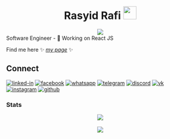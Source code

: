 <div align="center">
  
# Rasyid Rafi <img src="https://media.giphy.com/media/hvRJCLFzcasrR4ia7z/giphy.gif" width="35" />

<img src="https://media1.giphy.com/media/v1.Y2lkPTc5MGI3NjExOTRsd2xsa3UzdmE0MTQydnNsaWc2dnZobG5kd3JjZWludXE0bXJpbSZlcD12MV9pbnRlcm5hbF9naWZfYnlfaWQmY3Q9cw/BiSeh1hFJ2waKPld1p/giphy.gif"   />
 
</div>
Software Engineer
- 🔭 Working on React JS 

Find me here ✨ _[my page](https://rasyidrafi.skom.id)_ ✨

## Connect
[<img alt="linked-in" src="https://img.shields.io/badge/linkedin-%230077B5.svg?&style=for-the-badge&logo=linkedin&logoColor=white" />](https://www.linkedin.com/in/rasyidrafi/)
[<img alt="facebook" src="https://img.shields.io/badge/facebook-%231877F2.svg?&style=for-the-badge&logo=facebook&logoColor=white" />](https://www.facebook.com/r4syid.r4fi/)
[<img alt="whatsapp" src="https://img.shields.io/badge/WhatsApp-25D366?style=for-the-badge&logo=whatsapp&logoColor=white" />](https://wa.me/6289518514516)
[<img alt="telegram" src="https://img.shields.io/badge/Telegram-2CA5E0?style=for-the-badge&logo=telegram&logoColor=white" />](https://t.me/rasyid_rafi)
[<img alt="discord" src="https://img.shields.io/badge/Discord-7289DA?style=for-the-badge&logo=discord&logoColor=white" />](https://discord.gg/8Rm9XsBBjF)
[<img alt="vk" src="https://img.shields.io/badge/вконтакте-%232E87FB.svg?&style=for-the-badge&logo=vk&logoColor=white" />](https://vk.com/rasyid_rafi)
[<img alt="instagram" src="https://img.shields.io/badge/Instagram-E4405F?style=for-the-badge&logo=instagram&logoColor=white" />](https://www.instagram.com/rasyid_rafi/)
[<img alt="github" src="https://img.shields.io/badge/GitHub-100000?style=for-the-badge&logo=github&logoColor=white" />](https://github.com/rasyidrafi)

### Stats
<div align="center">
  
<div class="stats">
<img src="https://github-readme-stats.vercel.app/api?username=rasyidrafi&show_icons=true&theme=radical&hide_border=true" />
<br>
<br>
<img src="https://github-readme-streak-stats.herokuapp.com?user=rasyidrafi&theme=radical&hide_border=true" />
</div>
  
</div>

